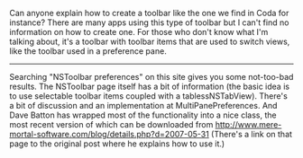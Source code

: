 Can anyone explain how to create a toolbar like the one we find in Coda for instance? There are many apps using this type of toolbar but I can't find no information on how to create one. For those who don't know what I'm talking about, it's a toolbar with toolbar items that are used to switch views, like the toolbar used in a preference pane.  

----
Searching "NSToolbar preferences" on this site gives you some not-too-bad results. The NSToolbar page itself has a bit of information (the basic idea is to use selectable toolbar items coupled with a tablessNSTabView). There's a bit of discussion and an implementation at MultiPanePreferences. And Dave Batton has wrapped most of the functionality into a nice class, the most recent version of which can be downloaded from http://www.mere-mortal-software.com/blog/details.php?d=2007-05-31 (There's a link on that page to the original post where he explains how to use it.)
